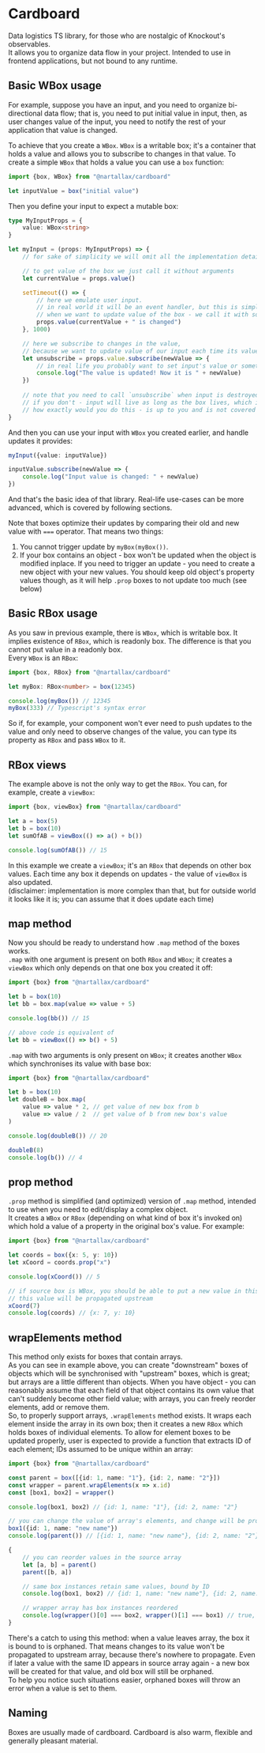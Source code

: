 # Cardboard

Data logistics TS library, for those who are nostalgic of Knockout's observables.  
It allows you to organize data flow in your project. Intended to use in frontend applications, but not bound to any runtime.  

## Basic WBox usage

For example, suppose you have an input, and you need to organize bi-directional data flow; that is, you need to put initial value in input, then, as user changes value of the input, you need to notify the rest of your application that value is changed.  

To achieve that you create a `WBox`. `WBox` is a writable box; it's a container that holds a value and allows you to subscribe to changes in that value. To create a simple `WBox` that holds a value you can use a `box` function:  

```typescript
import {box, WBox} from "@nartallax/cardboard"

let inputValue = box("initial value")
```

Then you define your input to expect a mutable box:

```typescript
type MyInputProps = {
	value: WBox<string>
}

let myInput = (props: MyInputProps) => {
	// for sake of simplicity we will omit all the implementation details around DOM manipulation

	// to get value of the box we just call it without arguments
	let currentValue = props.value()

	setTimeout(() => {
		// here we emulate user input.
		// in real world it will be an event handler, but this is simplified example
		// when we want to update value of the box - we call it with some value
		props.value(currentValue + " is changed")
	}, 1000)

	// here we subscribe to changes in the value,
	// because we want to update value of our input each time its value is changed
	let unsubscribe = props.value.subscribe(newValue => {
		// in real life you probably want to set input's value or something like that
		console.log("The value is updated! Now it is " + newValue)
	})
	
	// note that you need to call `unsubscribe` when input is destroyed
	// if you don't - input will live as long as the box lives, which is a memory leak
	// how exactly would you do this - is up to you and is not covered by this library
}
```

And then you can use your input with `WBox` you created earlier, and handle updates it provides:  

```typescript
myInput({value: inputValue})

inputValue.subscribe(newValue => {
	console.log("Input value is changed: " + newValue)
})
```

And that's the basic idea of that library. Real-life use-cases can be more advanced, which is covered by following sections.  

Note that boxes optimize their updates by comparing their old and new value with `===` operator. That means two things:  

1. You cannot trigger update by `myBox(myBox())`.
2. If your box contains an object - box won't be updated when the object is modified inplace. If you need to trigger an update - you need to create a new object with your new values. You should keep old object's property values though, as it will help `.prop` boxes to not update too much (see below)

## Basic RBox usage

As you saw in previous example, there is `WBox`, which is writable box. It implies existence of `RBox`, which is readonly box. The difference is that you cannot put value in a readonly box.  
Every `WBox` is an `RBox`:  

```typescript
import {box, RBox} from "@nartallax/cardboard"

let myBox: RBox<number> = box(12345)

console.log(myBox()) // 12345
myBox(333) // Typescript's syntax error
```

So if, for example, your component won't ever need to push updates to the value and only need to observe changes of the value, you can type its property as `RBox` and pass `WBox` to it.

## RBox views

The example above is not the only way to get the `RBox`. You can, for example, create a `viewBox`:

```typescript
import {box, viewBox} from "@nartallax/cardboard"

let a = box(5)
let b = box(10)
let sumOfAB = viewBox(() => a() + b())

console.log(sumOfAB()) // 15
```

In this example we create a `viewBox`; it's an `RBox` that depends on other box values. Each time any box it depends on updates - the value of `viewBox` is also updated.  
(disclaimer: implementation is more complex than that, but for outside world it looks like it is; you can assume that it does update each time)  

## map method

Now you should be ready to understand how `.map` method of the boxes works.  
`.map` with one argument is present on both `RBox` and `WBox`; it creates a `viewBox` which only depends on that one box you created it off:  

```typescript
import {box} from "@nartallax/cardboard"

let b = box(10)
let bb = box.map(value => value + 5)

console.log(bb()) // 15

// above code is equivalent of
let bb = viewBox(() => b() + 5)
```

`.map` with two arguments is only present on `WBox`; it creates another `WBox` which synchronises its value with base box:

```typescript
import {box} from "@nartallax/cardboard"

let b = box(10)
let doubleB = box.map(
	value => value * 2, // get value of new box from b
	value => value / 2  // get value of b from new box's value
)

console.log(doubleB()) // 20

doubleB(8)
console.log(b()) // 4
```

## prop method

`.prop` method is simplified (and optimized) version of `.map` method, intended to use when you need to edit/display a complex object.  
It creates a `WBox` or `RBox` (depending on what kind of box it's invoked on) which hold a value of a property in the original box's value. For example:  

```typescript
import {box} from "@nartallax/cardboard"

let coords = box({x: 5, y: 10})
let xCoord = coords.prop("x")

console.log(xCoord()) // 5

// if source box is WBox, you should be able to put a new value in this property
// this value will be propagated upstream
xCoord(7)
console.log(coords) // {x: 7, y: 10}
```

## wrapElements method

This method only exists for boxes that contain arrays.  
As you can see in example above, you can create "downstream" boxes of objects which will be synchronised with "upstream" boxes, which is great; but arrays are a little different than objects. When you have object - you can reasonably assume that each field of that object contains its own value that can't suddenly become other field value; with arrays, you can freely reorder elements, add or remove them.  
So, to properly support arrays, `.wrapElements` method exists. It wraps each element inside the array in its own box; then it creates a new `RBox` which holds boxes of individual elements. To allow for element boxes to be updated properly, user is expected to provide a function that extracts ID of each element; IDs assumed to be unique within an array:

```typescript
import {box} from "@nartallax/cardboard"

const parent = box([{id: 1, name: "1"}, {id: 2, name: "2"}])
const wrapper = parent.wrapElements(x => x.id)
const [box1, box2] = wrapper()

console.log(box1, box2) // {id: 1, name: "1"}, {id: 2, name: "2"}

// you can change the value of array's elements, and change will be propagated upstream:
box1({id: 1, name: "new name"})
console.log(parent()) // [{id: 1, name: "new name"}, {id: 2, name: "2"}]

{
	// you can reorder values in the source array
	let [a, b] = parent()
	parent([b, a])

	// same box instances retain same values, bound by ID
	console.log(box1, box2) // {id: 1, name: "new name"}, {id: 2, name: "2"}

	// wrapper array has box instances reordered
	console.log(wrapper()[0] === box2, wrapper()[1] === box1) // true, true
}
```

There's a catch to using this method: when a value leaves array, the box it is bound to is orphaned. That means changes to its value won't be propagated to upstream array, because there's nowhere to propagate. Even if later a value with the same ID appears in source array again - a new box will be created for that value, and old box will still be orphaned.  
To help you notice such situations easier, orphaned boxes will throw an error when a value is set to them.  

## Naming

Boxes are usually made of cardboard. Cardboard is also warm, flexible and generally pleasant material.  
